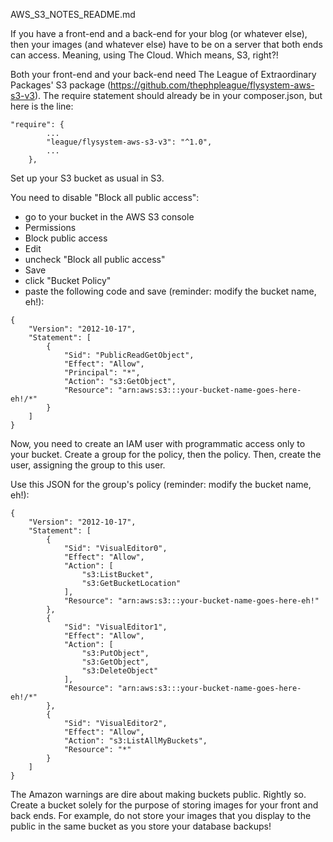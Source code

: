 AWS_S3_NOTES_README.md


If you have a front-end and a back-end for your blog (or whatever else), then your images (and whatever else) have to be on a server that both ends can access. Meaning, using The Cloud. Which means, S3, right?!

Both your front-end and your back-end need The League of Extraordinary Packages' S3 package (https://github.com/thephpleague/flysystem-aws-s3-v3). The require statement should already be in your composer.json, but here is the line:

```
"require": {
        ...
        "league/flysystem-aws-s3-v3": "^1.0",
        ...
    },
```

Set up your S3 bucket as usual in S3. 

You need to disable "Block all public access":
 * go to your bucket in the AWS S3 console
 * Permissions
 * Block public access
 * Edit
 * uncheck "Block all public access"
 * Save
 * click "Bucket Policy"
 * paste the following code and save (reminder: modify the bucket name, eh!):
 
 ```
 {
     "Version": "2012-10-17",
     "Statement": [
         {
             "Sid": "PublicReadGetObject",
             "Effect": "Allow",
             "Principal": "*",
             "Action": "s3:GetObject",
             "Resource": "arn:aws:s3:::your-bucket-name-goes-here-eh!/*"
         }
     ]
 }
```

Now, you need to create an IAM user with programmatic access only to your bucket. Create a group for the policy, then the policy. Then, create the user, assigning the group to this user. 
 
 Use this JSON for the group's policy (reminder: modify the bucket name, eh!):
 
 ```
 {
     "Version": "2012-10-17",
     "Statement": [
         {
             "Sid": "VisualEditor0",
             "Effect": "Allow",
             "Action": [
                 "s3:ListBucket",
                 "s3:GetBucketLocation"
             ],
             "Resource": "arn:aws:s3:::your-bucket-name-goes-here-eh!"
         },
         {
             "Sid": "VisualEditor1",
             "Effect": "Allow",
             "Action": [
                 "s3:PutObject",
                 "s3:GetObject",
                 "s3:DeleteObject"
             ],
             "Resource": "arn:aws:s3:::your-bucket-name-goes-here-eh!/*"
         },
         {
             "Sid": "VisualEditor2",
             "Effect": "Allow",
             "Action": "s3:ListAllMyBuckets",
             "Resource": "*"
         }
     ]
 }
```
 
The Amazon warnings are dire about making buckets public. Rightly so. Create a bucket solely for the purpose of storing images for your front and back ends. For example, do not store your images that you display to the public in the same bucket as you store your database backups!


 
